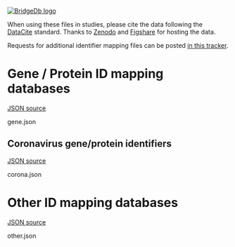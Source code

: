 <a href="https://bridgedb.github.io/">![BridgeDb logo](https://raw.githubusercontent.com/bridgedb/bridgedb.github.io/master/images/cropped-logo_BridgeDbtop.png)</a>

When using these files in studies, please cite the data following the [DataCite](https://datacite.org/) standard.
Thanks to [Zenodo](https://zenodo.org/) and [Figshare](https://figshare.com/) for hosting the data.

Requests for additional identifier mapping files can be posted [in this tracker](https://github.com/bridgedb/data/issues).

# Gene / Protein ID mapping databases
<a name="genes" />

[JSON source](../gene.json)

<files>gene.json</files>

## Coronavirus gene/protein identifiers
<a name="corona" />

[JSON source](../corona.json)

<files>corona.json</files>

# Other ID mapping databases
<a name="other" />

[JSON source](../other.json)

<files>other.json</files>
